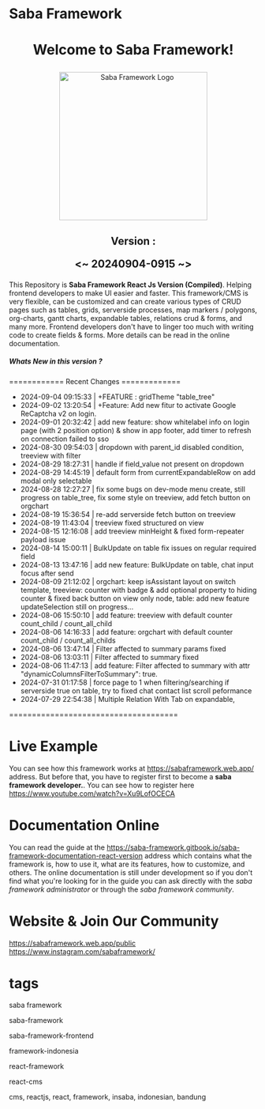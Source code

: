 <h1>Saba Framework</h1>

# <p align="center">Welcome to Saba Framework!</p>

<p align="center"><img src="https://res.cloudinary.com/insaba/image/upload/v1700625287/saba_framework/logo_saba_framework_gqw72y.png" alt="Saba Framework Logo" width="300"></p>

## <p align="center">Version : </p><p align="center"><~ 20240904-0915 ~></p>

This Repository is **Saba Framework React Js Version (Compiled)**. Helping frontend developers to make UI easier and faster. This framework/CMS is very flexible, can be customized and can create various types of CRUD pages such as tables, grids, serverside processes, map markers / polygons, org-charts, gantt charts, expandable tables, relations crud & forms, and many more. Frontend developers don't have to linger too much with writing code to create fields & forms. More details can be read in the online documentation.

##### Whats New in this version ?

============ Recent Changes =============

- 2024-09-04 09:15:33 | +FEATURE : gridTheme "table_tree"
- 2024-09-02 13:20:54 | +Feature: Add new fitur to activate Google ReCaptcha v2 on login.
- 2024-09-01 20:32:42 | add new feature: show whitelabel info on login page (with 2 position option) & show in app footer, add timer to refresh on connection failed to sso
- 2024-08-30 09:54:03 | dropdown with parent_id disabled condition, treeview with filter
- 2024-08-29 18:27:31 | handle if field_value not present on dropdown
- 2024-08-29 14:45:19 | default form from currentExpandableRow  on add modal only selectable
- 2024-08-28 12:27:27 | fix some bugs on dev-mode menu create, still progress on table_tree, fix some style on treeview, add fetch button on orgchart
- 2024-08-19 15:36:54 | re-add serverside fetch button on treeview
- 2024-08-19 11:43:04 | treeview fixed structured on view
- 2024-08-15 12:16:08 | add treeview minHeight & fixed form-repeater payload issue
- 2024-08-14 15:00:11 | BulkUpdate on table fix issues on regular required field
- 2024-08-13 13:47:16 | add new feature: BulkUpdate on table, chat input focus after send
- 2024-08-09 21:12:02 | orgchart: keep isAssistant layout on switch template, treeview: counter with badge & add optional property to hiding counter & fixed back button on view only node, table: add new feature updateSelection still on progress...
- 2024-08-06 15:50:10 | add feature: treeview with default counter count_child / count_all_child
- 2024-08-06 14:16:33 | add feature: orgchart with default counter count_child / count_all_childs
- 2024-08-06 13:47:14 | Filter affected to summary params fixed
- 2024-08-06 13:03:11 | Filter affected to summary fixed
- 2024-08-06 11:47:13 | add feature: Filter affected to summary with attr "dynamicColumnsFilterToSummary": true.
- 2024-07-31 01:17:58 | force page to 1 when filtering/searching if serverside true on table, try to fixed chat contact list scroll peformance
- 2024-07-29 22:54:38 | Multiple Relation With Tab on expandable,

=====================================

# Live Example

You can see how this framework works at https://sabaframework.web.app/ address. But before that, you have to register first to become a **saba framework developer.**. You can see how to register here https://www.youtube.com/watch?v=Xu9LofOCECA

# Documentation Online

You can read the guide at the https://saba-framework.gitbook.io/saba-framework-documentation-react-version address which contains what the framework is, how to use it, what are its features, how to customize, and others. The online documentation is still under development so if you don't find what you're looking for in the guide you can ask directly with the _saba framework administrator_ or through the _saba framework community_.

# Website & Join Our Community

https://sabaframework.web.app/public
https://www.instagram.com/sabaframework/

# tags

<p>saba framework</p>
<p>saba-framework</p>
<p>saba-framework-frontend</p>
<p>framework-indonesia</p>
<p>react-framework</p>
<p>react-cms</p>
<p>cms, reactjs, react, framework, insaba, indonesian, bandung</p>
